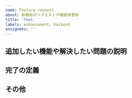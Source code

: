 ```yaml
---
name: Feature request
about: 新機能のリクエストや機能改善用
title: 'feat: '
labels: enhancement, backend
assignees: ''
---
```


## 追加したい機能や解決したい問題の説明

## 完了の定義

## その他
